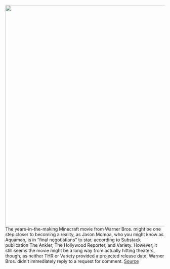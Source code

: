<img src='https://cdn.vox-cdn.com/thumbor/FaFYvnbV8OxQvbhd2r4XnRfNwI0=/0x0:2696x2205/1200x800/filters:focal(1168x287:1598x717)/cdn.vox-cdn.com/uploads/chorus_image/image/70764351/1389642707.0.jpg' width='700px' /><br/>
The years-in-the-making Minecraft movie from Warner Bros. might be one step closer to becoming a reality, as Jason Momoa, who you might know as Aquaman, is in “final negotiations” to star, according to Substack publication The Ankler, The Hollywood Reporter, and Variety. However, it still seems the movie might be a long way from actually hitting theaters, though, as neither THR or Variety provided a projected release date. Warner Bros. didn't immediately reply to a request for comment.
<a href='https://www.theverge.com/2022/4/18/23031044/jason-momoa-minecraft-movie-microsoft-warner-bros'> Source <a/>